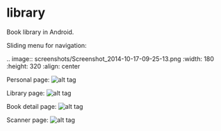 library
=======

Book library in Android.

Sliding menu for navigation:

.. image:: screenshots/Screenshot_2014-10-17-09-25-13.png
    :width: 180
    :height: 320
    :align: center

Personal page:
![alt tag](screenshots/Screenshot_2014-10-17-09-25-01.png)

Library page:
![alt tag](screenshots/Screenshot_2014-10-17-09-25-31.png)

Book detail page:
![alt tag](screenshots/Screenshot_2014-10-17-09-28-33.png)

Scanner page:
![alt tag](screenshots/Screenshot_2014-10-17-09-28-47.png)
